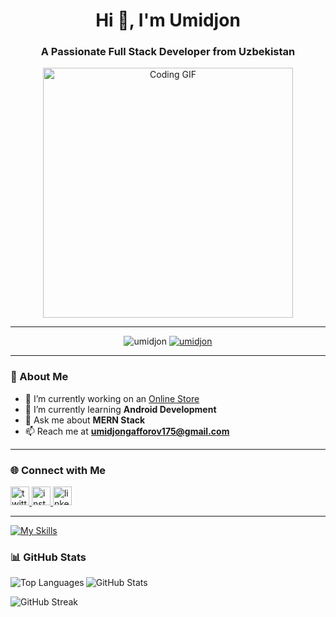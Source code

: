 <h1 align="center">Hi 👋, I'm Umidjon</h1>
<h3 align="center">A Passionate Full Stack Developer from Uzbekistan</h3>

<div align="center">
  <img src="https://media4.giphy.com/media/qgQUggAC3Pfv687qPC/giphy.gif" width="400" alt="Coding GIF">
</div>

---

<p align="center">
  <img src="https://komarev.com/ghpvc/?username=umidjon&label=Profile%20views&color=0e75b6&style=flat" alt="umidjon" />
  <a href="https://twitter.com/umidjon" target="blank">
    <img src="https://img.shields.io/twitter/follow/umidjon?logo=twitter&style=for-the-badge" alt="umidjon" />
  </a>
</p>

---

### 🚀 About Me

- 🔭 I’m currently working on an [Online Store](https://frontend-new-mauve.vercel.app/)
- 🌱 I’m currently learning **Android Development**
- 💬 Ask me about **MERN Stack**
- 📫 Reach me at **umidjongafforov175@gmail.com**

---

### 🌐 Connect with Me

<p>
<p align="left">
  <a href="https://twitter.com/umidjon" target="_blank">
    <img src="https://skillicons.dev/icons?i=twitter" height="30" alt="twitter" />
  </a>
  <a href="https://instagram.com/umidjon_developer" target="_blank">
    <img src="https://skillicons.dev/icons?i=instagram" height="30" alt="instagram" />
  </a>
  <a href="https://www.linkedin.com/in/umidjon-gafforov-8b151b325/" target="_blank">
    <img src="https://skillicons.dev/icons?i=linkedin" height="30" alt="linkedin" />
  </a>
</p>


</p>

---


[![My Skills](https://skillicons.dev/icons?i=js,html,css,nextjs,nestjs,netlify,nodejs,notion,npm,nuxtjs,py,react,redux,supabase,tailwind,mongodb,mysql,git,github,firebase,electron,docker,bootstrap,express,fastapi,figma)](https://skillicons.dev)

### 📊 GitHub Stats

<p>
  <img align="left" src="https://github-readme-stats.vercel.app/api/top-langs?username=umidjon&show_icons=true&locale=en&layout=compact" alt="Top Languages" />
</p>

<p>
  <img align="center" src="https://github-readme-stats.vercel.app/api?username=umidjon&show_icons=true&locale=en" alt="GitHub Stats" />
</p>

<p>
  <img align="center" src="https://github-readme-streak-stats.herokuapp.com/?user=umidjon" alt="GitHub Streak" />
</p>
